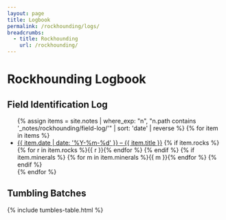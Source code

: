 ```yaml
---
layout: page
title: Logbook
permalink: /rockhounding/logs/
breadcrumbs:
  - title: Rockhounding
    url: /rockhounding/
---
```


<h1>Rockhounding Logbook</h1>

<div class="logs-grid">
  <section>
    <h2>Field Identification Log</h2>
    <ul class="field-log-list">
    {% assign items = site.notes | where_exp: "n", "n.path contains '_notes/rockhounding/field-log/'" | sort: 'date' | reverse %}
    {% for item in items %}
      <li>
        <a href="{{ item.url | relative_url }}">{{ item.date | date: '%Y-%m-%d' }} – {{ item.title }}</a>
        {% if item.rocks %}
          <span class="chips">
            {% for r in item.rocks %}<span class="chip chip--{{ r | slugify }}">{{ r }}</span>{% endfor %}
          </span>
        {% endif %}
        {% if item.minerals %}
          <span class="chips">
            {% for m in item.minerals %}<span class="chip chip--{{ m | slugify }}">{{ m }}</span>{% endfor %}
          </span>
        {% endif %}
      </li>
    {% endfor %}
    </ul>
  </section>

  <section>
    <h2>Tumbling Batches</h2>
    {% include tumbles-table.html %}
  </section>
</div>

